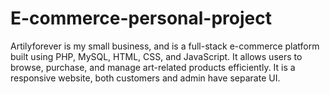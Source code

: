 # E-commerce-personal-project
Artilyforever is my small business, and is a full-stack e-commerce platform built using PHP, MySQL, HTML, CSS, and JavaScript. It allows users to browse, purchase, and manage art-related products efficiently. It is a responsive website, both customers and admin have separate UI.
